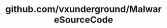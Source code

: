 ---
layout: post
title: github.com/vxunderground/MalwareSourceCode
categories: link
tags: [انگلیسی, گیت‌هاب, برنامه‌نویسی]
---